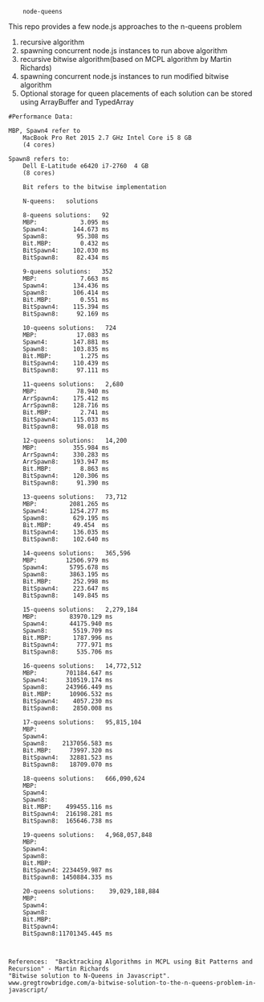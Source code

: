 
        node-queens
 
  This repo provides a few node.js approaches to the n-queens problem 
  1. recursive algorithm
  2. spawning concurrent node.js instances to run above algorithm
  3. recursive bitwise algorithm(based on MCPL algorithm by Martin Richards)
  4. spawning concurrent node.js instances to run modified bitwise algorithm
  5. Optional storage for queen placements of each solution can be stored using ArrayBuffer and TypedArray


  
	#Performance Data:  

  	MBP, Spawn4 refer to 
		MacBook Pro Ret 2015 2.7 GHz Intel Core i5 8 GB  
		(4 cores)
 
  	Spawn8 refers to: 
		Dell E-Latitude e6420 i7-2760  4 GB
		(8 cores)

		Bit refers to the bitwise implementation

		N-queens:   solutions

		8-queens solutions:   92
		MBP:            3.095 ms
		Spawn4:       144.673 ms
		Spawn8:        95.308 ms
		Bit.MBP:        0.432 ms
		BitSpawn4:    102.030 ms
		BitSpawn8:     82.434 ms

		9-queens solutions:   352
		MBP:            7.663 ms
		Spawn4:    	  134.436 ms
		Spawn8:    	  106.414 ms
		Bit.MBP:        0.551 ms
		BitSpawn4:    115.394 ms
		BitSpawn8:     92.169 ms

		10-queens solutions:   724
		MBP:           17.083 ms
		Spawn4:       147.881 ms
		Spawn8:       103.835 ms
		Bit.MBP:        1.275 ms
		BitSpawn4:    110.439 ms
		BitSpawn8:     97.111 ms

		11-queens solutions:   2,680
		MBP:           78.940 ms
		ArrSpawn4:    175.412 ms
		ArrSpawn8:    128.716 ms
		Bit.MBP:        2.741 ms
		BitSpawn4:    115.033 ms
		BitSpawn8:     98.018 ms

		12-queens solutions:   14,200
		MBP:          355.984 ms
		ArrSpawn4:    330.283 ms
		ArrSpawn8:    193.947 ms
		Bit.MBP:        8.863 ms
		BitSpawn4:    120.306 ms
		BitSpawn8:     91.390 ms

		13-queens solutions:   73,712
		MBP:         2081.265 ms
		Spawn4:      1254.277 ms
		Spawn8:    	  629.195 ms
		Bit.MBP:      49.454  ms
		BitSpawn4:    136.035 ms
		BitSpawn8:    102.640 ms

		14-queens solutions:   365,596
		MBP:        12506.979 ms
		Spawn4:      5795.678 ms
		Spawn8:   	 3863.195 ms
		Bit.MBP:      252.998 ms
		BitSpawn4:    223.647 ms
		BitSpawn8:    149.845 ms

		15-queens solutions:   2,279,184
		MBP:         83970.129 ms
		Spawn4:      44175.940 ms
		Spawn8:       5519.709 ms
		Bit.MBP:      1787.996 ms
		BitSpawn4:     777.971 ms
		BitSpawn8:     535.706 ms

		16-queens solutions:   14,772,512
		MBP:        701184.647 ms 
		Spawn4:     310519.174 ms  
		Spawn8:     243966.449 ms
		Bit.MBP:     10906.532 ms
		BitSpawn4:    4057.230 ms
		BitSpawn8:    2850.008 ms

		17-queens solutions:   95,815,104
		MBP:
		Spawn4:
		Spawn8:    2137056.583 ms
		Bit.MBP:   	 73997.320 ms
		BitSpawn4:   32881.523 ms
		BitSpawn8:   18709.070 ms

		18-queens solutions:   666,090,624
		MBP:
		Spawn4:
		Spawn8:
		Bit.MBP:    499455.116 ms
		BitSpawn4:  216198.281 ms
		BitSpawn8:  165646.738 ms

		19-queens solutions:   4,968,057,848
		MBP:
		Spawn4:
		Spawn8:
		Bit.MBP:
		BitSpawn4: 2234459.987 ms
		BitSpawn8: 1450884.335 ms

		20-queens solutions:    39,029,188,884
		MBP:
		Spawn4:
		Spawn8:
		Bit.MBP:
		BitSpawn4:
		BitSpawn8:11701345.445 ms



	References:  "Backtracking Algorithms in MCPL using Bit Patterns and Recursion" - Martin Richards 
	"Bitwise solution to N-Queens in Javascript". www.gregtrowbridge.com/a-bitwise-solution-to-the-n-queens-problem-in-javascript/

